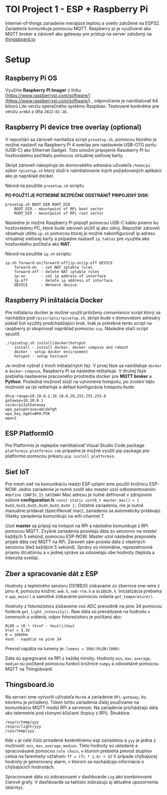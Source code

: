 # **TOI Project 1 - ESP + Raspberry Pi**
Internet-of-things zariadenie merajúce teplotu a svetlo založené na ESP32. Zariadenie komunikuje pomocou MQTT. Raspberry pi je využívané ako MQTT broker a zároveň ako gateway pre prístup na server založený na [thingsboard.io](https://thingsboard.io/).

# Setup
## Raspberry Pi OS
Využitie **Raspberry Pi Imager** z linku [https://www.raspberrypi.com/software/](https://www.raspberrypi.com/software/) , odporúčanie je nainštalovať 64 bitovú Lite verziu operačného systému Raspbian. Testované konkrétne pre verziu `arm64` z dňa `2022-01-28`.
## Raspberry Pi device tree overlay (optional)
V repozitári sa zároveň nachádza script `presetup.sh`, pomocou ktorého je možné nastaviť na Raspberry Pi 4 overlay pre nastavenie USB-OTG portu (USB-C) ako Ethernet Gadget. Toto umožní pripojenie Rasoberry Pi ku hosťovskému počíttaťu pomocou virtuálnej sieťovej karty.

Skript zároveň nakopíruje do domovského adresára uživateľa `/home/pi` súbor `rpisetup.sh` ktorý slúži k nainštalovanie iných požadovaných aplikácii ako je napríklad docker.

Návod na použitie `presetup.sh` scriptu 

**PO POUŽTÍ JE POTREBNÉ BEZPEČNE ODSTRÁNIŤ PRIPOJENÝ DISK**:
```
presetup.sh BOOT_DIR ROOT_DIR
    BOOT_DIR - mountpoint of RPi boot sector 
    ROOT_DIR - mountpoint of RPi root sector
```

Následne je možné Raspberry Pi pripojiť pomocou USB-C káblu priamo ku hosťovskému PC, ktoré bude zároveň slúžiť aj ako zdroj. Repozitár zároveň obsahuje utilitu `ip.sh` pomocou ktorej je možné nakonfigurovať ip adresu virtuálnej sieťovej karty a prípadne nastaviť `ip_tables` pre využitie ako hosťovského počítača ako **NAT**.

Návod na použitie `ip.sh` scriptu:

```
ip.sh forward-on|forward-off|ip-on|ip-off DEVICE
    forward-on  - set NAT iptable rules
    forward-off - delete NAT iptable rules
    ip-on       - set ip address of interface
    ip-off      - delete ip address of interface
    DEVICE      - Network device
```

## Raspberry Pi inštalácia **Docker**
Pre inštaláciu docker je možné využit priložený *convenience* script ktorý sa nachádza pod `rpiscripts/rpisetup.sh`, skript bude v domovskom adresáry pokiaľ bol využitý predchádzajúci krok. Inak je potrebné tento script na raspberry pi skopírovať napríklad pomocou `scp`. Následne stačí script spustiť:
```
./rpisetup.sh install|docker|hotspot
    install - install docker, docker compose and reboot
    docker - setup docker environment
    hotspot - setup hostspot
```
Je možné vybrať z troch inštalačných fáz.
V prvej fáze sa nainštaluje `docker` a `docker-compose`, Raspberry Pi sa následne reštartuje. V druhej fáze prebieha nastavenie pracovného prostredia docker pre **MQTT broker** a **Python**. Posledná možnosť slúži na vytvorenie hotspotu, po zvolení tejto možnosti sa rpi reštartuje a defaut konfigurácia hotspotu bude:
```
dhcp-range=10.10.0.2,10.10.0.20,255.255.255.0
gateway=10.10.0.1
ssid=rpiIotGateway
wpa_passphrase=abcdefgh
wpa_key_mgmt=WPA-PSK
wpa=2
```

## ESP **PlatformIO**

Pre Platformio je najlepšie nainštalovať Visual Studio Code package `platformio.platformio-ide` prípadne je možné využiť pip package pre platformio pomocou príkazu `pip install platformio`.

## Sieť IoT
Pre mesh sieť na komunikáciu medzi ESP uzlami sme použili knižnicu ESP-NOW. Jedno zariadenie je nutné zvoliť ako *master* uzol odkomentovaním:
`#define CONFIG_IS_GATEWAY`
Mac adresu je nutné definovať v zdrojovom súbore **configuration.h**:
`const static uint8_t master_mac[] = { 0xXX,0xXX,0xXX,0xXX,0xXX,0xXX };`
Ostatné zariadenia, nie je nutné manuálne pridávať (špecifikovať *mac*), zariadenia sa automaticky pridávajú. Všetky zariadenia komunikujú na wifi-channel 7.

Uzol **master** sa pripojí na hotspot na RPi a následne komunikuje s RPi pomocou MQTT. Zvyšné zariadenia posielajú dáta zo senzorov na *master* každých 5 sekúnd, pomocou ESP-NOW. Master uzol následne preposiela prijaté dáta cez MQTT na RPi. Zároveň sám posiela dáta z vlastných senzorov (tiež každých 5 sekúnd). Správy sú minimálne, reprezetnovné priamo štruktúrou a v jednej správe sa odosielajú obe hodnoty (teplota a intenzita svetla).

## Zber a spracovanie dát z ESP
Hodnoty z teplotného senzoru DS18B20 získavame zo zbernice one-wire z pinu 4, pomocou knižníc `owb.h`, `owb-rtm.h` a `ds18b20.h`. Inicializácia prebieha v `app_main()` a samotné získavanie pomocou volania `get_temperature()`. 

Hodnoty z fotorezistoru získavame cez ADC prevodník na pine 34 pomocou funkcie `get_light_intensity()`. Raw data sú prevádzané na hodnotu v lumenoch a vrátená, odpor fotorezistoru je počítaný ako:
```
RLDR = (R * (Vref - Vout))/Vout
Vref = 3.3V
R = 10kOhm
Vout - napätie na pine 34
```
Prevod napätia na lumeny je:
`lumens = 500/(RLDR/1000)`

Dáta sú agregované na RPi z každej minúty. Hodnoty `min`, `max`, `average`, `median` sú počítané pomocou funkcií knižnice `numpy` a odosielané pomocou MQTT na Thingsboard.

## Thingsboard.io
Na serveri sme vytvorili užívateľa `Marek` a zariadenie `RPi-gateway`, ku ktorému je priradený. Token tohto zariadenia ďalej používame na komunikáciu MQTT medzi RPi a serverom. Na zariadenie prichádzajú dáta ako telemetrie pod rôznymi kľúčami (topicy z RPi). Štruktúra:
```
/esp/x/temp/yyy
/esp/x/light/yyy
/cpu/temp/yyy
```
Kde `x` je celé číslo priradené konkrétnemu esp zariadeniu a `yyy` je jedna z možností: `min`, `max`, `average`, `median`. Tieto hodnoty sú ukladané a spracovávané pomocou `rule chain`, v ktorom prebieha prevod stupňov celsia na farenheity vzťahom: 
`Tf = (Tc * 1.8) + 32` 
V prípade chýbajúcej hodnoty je generovaný alarm, v ktorom sa nachádzajú informácie o chýbajúcich hodnotách.

Spracovnané dáta sú zobrazované v dashboarde `Log` ako kombinované čiarové grafy. V dashboarde sa taktisto zobrazujú aj aktuálne upozornenia (alarmy).